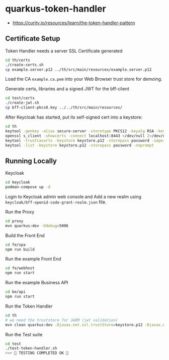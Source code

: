 # quarkus-token-handler

- https://curity.io/resources/learn/the-token-handler-pattern

## Certificate Setup

Token Handler needs a server SSL Certificate generated
```bash
cd th/certs
./create-certs.sh
cp example.server.p12 ../th/src/main/resources/example.server.p12
```

Load the CA `example.ca.pem` into your Web Browser trust store for demoing.

Generate certs, libraries and a signed JWT for the bff-client
```bash
cd test/certs
./create-jwt.sh
cp bff-client-pkcs8.key ../../th/src/main/resources/
```

After Keycloak has started, put its self-signed cert into a keystore:
```bash
cd th
keytool -genkey -alias secure-server -storetype PKCS12 -keyalg RSA -keysize 2048 -keystore keystore.p12 -validity 3650 -dname "CN=DEV, OU=DEV, O=ACME, L=Brisbane, ST=QLD, C=AU" -storepass password
openssl s_client -showcerts -connect localhost:8443 </dev/null 2>/dev/null | awk '/BEGIN CERTIFICATE/,/END CERTIFICATE/ {print $0}' > /tmp/kc.pem
keytool -trustcacerts -keystore keystore.p12 -storepass password -importcert -alias login.example.com -file "/tmp/kc.pem" -noprompt
keytool -list -keystore keystore.p12 -storepass password -noprompt
```

## Running Locally

Keycloak
```bash
cd keycloak
podman-compose up -d
```

Login to Keycloak admin web console and Add a new realm using `keycloak/bff-openid-code-grant-realm.json` file.

Run the Proxy
```bash
cd proxy
mvn quarkus:dev -Ddebug=5006
```

Build the Front End
```bash
cd fe/spa
npm run build
```

Run the example Front End
```bash
cd fe/webhost
npm run start
```

Run the example Business API
```bash
cd be/api
npm run start
```

Run the Token Handler
```bash
cd th
# we need the truststore for JARM (jwt validation)
mvn clean quarkus:dev -Djavax.net.ssl.trustStore=keystore.p12 -Djavax.net.ssl.trustStorePassword=password
```

Run the Test suite
```bash
cd test
./test-token-handler.sh
>>> 🌈 TESTING COMPLETED OK 🌈
```
